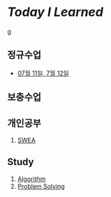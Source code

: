 # *Today I Learned*
g
## 정규수업
- [07월 11일, 7월 12일](https://github.com/Jinseong0216/Today-I-Learned/tree/master/Lecture_Summary)


## 보충수업

## 개인공부
1. [SWEA](https://)

## Study
1. [Algorithm](https://)
2. [Problem Solving](https://)
